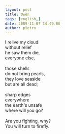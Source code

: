 ```yaml
---
layout: post
title: Owen
tags: [english,]
date: 2009-11-07 14:49:00
author: pietro
---
```

I relive my cloud<br/>without relief<br/>he saw them die,<br/>everyone else,<br/><br/>those shells<br/>do not bring pearls,<br/>they love seaside<br/>but are all dead;<br/><br/>sharp edges<br/>everywhere<br/>the earth's unsafe<br/>where will you go?<br/><br/>Are you fighting, why?<br/>You will turn to firefly.
